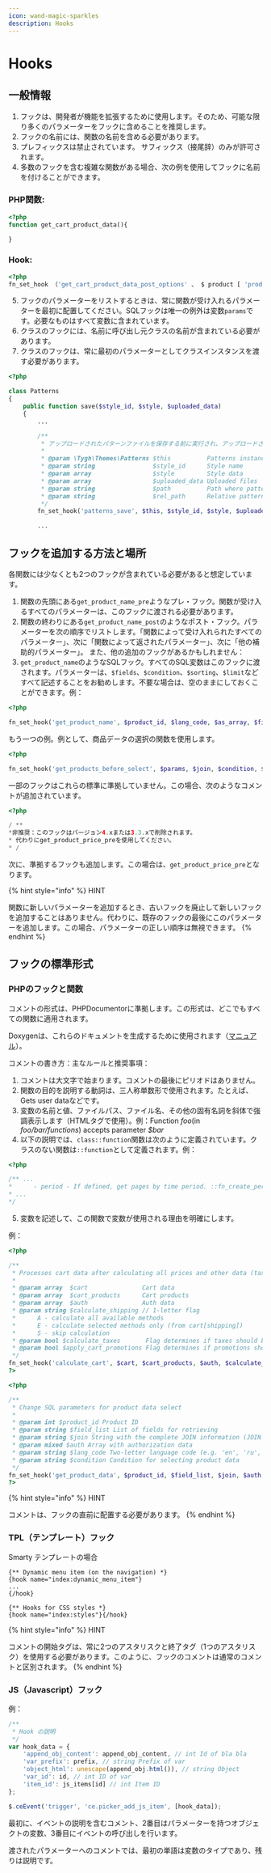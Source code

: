 ```yaml
---
icon: wand-magic-sparkles
description: Hooks
---
```


# Hooks

## 一般情報

1. フックは、開発者が機能を拡張するために使用します。そのため、可能な限り多くのパラメーターをフックに含めることを推奨します。
2. フックの名前には、関数の名前を含める必要があります。
3. プレフィックスは禁止されています。  サフィックス（接尾辞）のみが許可されます。
4. 多数のフックを含む複雑な関数がある場合、次の例を使用してフックに名前を付けることができます。

### PHP関数:

```php
<?php
function get_cart_product_data(){

}
```

### Hook:

```php
<?php
fn_set_hook （'get_cart_product_data_post_options' 、 $ product [ 'product_id' ]、 $ _pdata 、 $ product ）;
```

5. フックのパラメーターをリストするときは、常に関数が受け入れるパラメーターを最初に配置してください。SQLフックは唯一の例外は変数`params`です。必要なものはすべて変数に含まれています。
6. クラスのフックには、名前に呼び出し元クラスの名前が含まれている必要があります。
7. クラスのフックは、常に最初のパラメーターとしてクラスインスタンスを渡す必要があります。

```php
<?php

class Patterns
{
    public function save($style_id, $style, $uploaded_data)
    {
        ...

        /**
         * アップロードされたパターンファイルを保存する前に実行され、アップロードされたファイルとその場所を変更できます。
         *
         * @param \Tygh\Themes\Patterns $this          Patterns instance
         * @param string                $style_id      Style name
         * @param array                 $style         Style data
         * @param array                 $uploaded_data Uploaded files
         * @param string                $path          Path where patterns will be saved
         * @param string                $rel_path      Relative patterns path
         */
        fn_set_hook('patterns_save', $this, $style_id, $style, $uploaded_data, $path, $rel_path);

        ...
```

## フックを追加する方法と場所

各関数には少なくとも2つのフックが含まれている必要があると想定しています。

1. 関数の先頭にある`get_product_name_pre`ようなプレ・フック。関数が受け入るすべてのパラメーターは、このフックに渡される必要があります。
2. 関数の終わりにある`get_product_name_post`のようなポスト・フック。パラメーターを次の順序でリストします。「関数によって受け入れられたすべてのパラメーター」、次に「関数によって返されたパラメーター」、次に「他の補助的パラメーター」。 また、他の追加のフックがあるかもしれません：
3. `get_product_name`のようなSQLフック。すべてのSQL変数はこのフックに渡されます。パラメーターは、`$fields`、`$condition`、`$sorting`、`$limit`などすべて記述することをお勧めします。不要な場合は、空のままにしておくことができます。例：

```php
<?php

fn_set_hook('get_product_name', $product_id, $lang_code, $as_array, $field_list, $join, $condition);
```

もう一つの例。例として、商品データの選択の関数を使用します。

```php
<?php

fn_set_hook('get_products_before_select', $params, $join, $condition, $u_condition, $inventory_join_cond, $sortings, $total, $items_per_page, $lang_code, $having);
```

一部のフックはこれらの標準に準拠していません。この場合、次のようなコメントが追加されています。

```php
<?php

/ ** 
*非推奨：このフックはバージョン4.xまたは3.3.xで削除されます。
* 代わりにget_product_price_preを使用してください。
* /
```

次に、準拠するフックも追加します。この場合は、`get_product_price_pre`となります。

{% hint style="info" %}
HINT

関数に新しいパラメーターを追加するとき、古いフックを廃止して新しいフックを追加することはありません。代わりに、既存のフックの最後にこのパラメーターを追加します。この場合、パラメーターの正しい順序は無視できます。
{% endhint %}

## フックの標準形式

### PHPのフックと関数

コメントの形式は、PHPDocumentorに準拠します。この形式は、どこでもすべての関数に適用されます。

Doxygenは、これらのドキュメントを生成するために使用されます（[マニュアル](http://www.doxygen.jp/)）。

コメントの書き方：主なルールと推奨事項：

1. コメントは大文字で始まります。コメントの最後にピリオドはありません。
2. 関数の目的を説明する動詞は、三人称単数形で使用されます。たとえば、Gets user dataなどです。
3. 変数の名前と値、ファイルパス、ファイル名、その他の固有名詞を斜体で強調表示します（HTMLタグで使用）。例：Function _foo_(in _foo/bar/functions_) accepts parameter _$bar_
4. 以下の説明では、`class::function`関数は次のように定義されています。クラスのない関数は`::function`として定義されます。例：

```php
<?php

/** ...
*      - period - If defined, get pages by time period. ::fn_create_periods</li>
* ...
*/
```

5. 変数を記述して、この関数で変数が使用される理由を明確にします。

例：

```php
<?php

/**
 * Processes cart data after calculating all prices and other data (taxes, shippings etc)
 *
 * @param array  $cart               Cart data
 * @param array  $cart_products      Cart products
 * @param array  $auth               Auth data
 * @param string $calculate_shipping // 1-letter flag
 *      A - calculate all available methods
 *      E - calculate selected methods only (from cart[shipping])
 *      S - skip calculation
 * @param bool $calculate_taxes       Flag determines if taxes should be calculated
 * @param bool $apply_cart_promotions Flag determines if promotions should be applied to the cart
 */
fn_set_hook('calculate_cart', $cart, $cart_products, $auth, $calculate_shipping, $calculate_taxes, $apply_cart_promotions);
?>

<?php

/**
 * Change SQL parameters for product data select
 *
 * @param int $product_id Product ID
 * @param string $field_list List of fields for retrieving
 * @param string $join String with the complete JOIN information (JOIN type, tables and fields) for an SQL-query
 * @param mixed $auth Array with authorization data
 * @param string $lang_code Two-letter language code (e.g. 'en', 'ru', etc.)
 * @param string $condition Condition for selecting product data
 */
fn_set_hook('get_product_data', $product_id, $field_list, $join, $auth, $lang_code, $condition);
?>
```

{% hint style="info" %}
HINT

コメントは、フックの直前に配置する必要があります。
{% endhint %}

### TPL（テンプレート）フック

Smarty テンプレートの場合

```smarty
{** Dynamic menu item (on the navigation) *}
{hook name="index:dynamic_menu_item"}
...
{/hook}

{** Hooks for CSS styles *}
{hook name="index:styles"}{/hook}
```

{% hint style="info" %}
HINT

コメントの開始タグは、常に2つのアスタリスクと終了タグ（1つのアスタリスク）を使用する必要があります。このように、フックのコメントは通常のコメントと区別されます。
{% endhint %}

### JS（Javascript）フック

例：

```javascript
/**
 * Hook の説明
 */
var hook_data = {
    'append_obj_content': append_obj_content, // int Id of bla bla
    'var_prefix': prefix, // string Prefix of var
    'object_html': unescape(append_obj.html()), // string Object
    'var_id': id, // int ID of var
    'item_id': js_items[id] // int Item ID
};

$.ceEvent('trigger', 'ce.picker_add_js_item', [hook_data]);
```

最初に、イベントの説明を含むコメント、2番目はパラメーターを持つオブジェクトの変数、3番目にイベントの呼び出しを行います。

渡されたパラメーターへのコメントでは、最初の単語は変数のタイプであり、残りは説明です。
